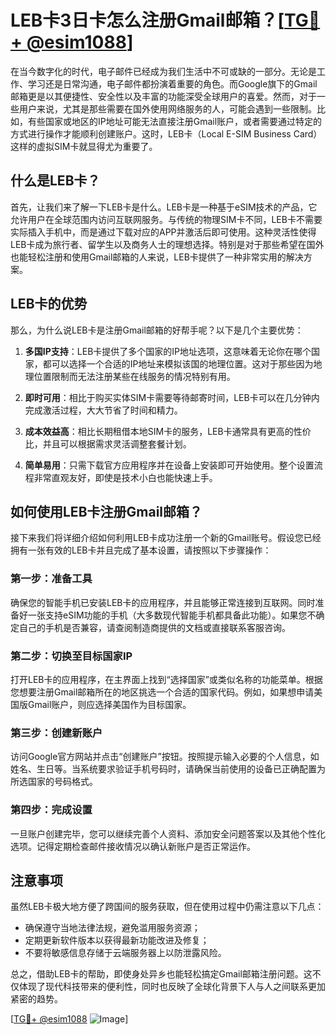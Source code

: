 # LEB卡3日卡怎么注册Gmail邮箱？[[TG💪+ @esim1088](https://t.me/s/esim1088)]

在当今数字化的时代，电子邮件已经成为我们生活中不可或缺的一部分。无论是工作、学习还是日常沟通，电子邮件都扮演着重要的角色。而Google旗下的Gmail邮箱更是以其便捷性、安全性以及丰富的功能深受全球用户的喜爱。然而，对于一些用户来说，尤其是那些需要在国外使用网络服务的人，可能会遇到一些限制。比如，有些国家或地区的IP地址可能无法直接注册Gmail账户，或者需要通过特定的方式进行操作才能顺利创建账户。这时，LEB卡（Local E-SIM Business Card）这样的虚拟SIM卡就显得尤为重要了。

## 什么是LEB卡？

首先，让我们来了解一下LEB卡是什么。LEB卡是一种基于eSIM技术的产品，它允许用户在全球范围内访问互联网服务。与传统的物理SIM卡不同，LEB卡不需要实际插入手机中，而是通过下载对应的APP并激活后即可使用。这种灵活性使得LEB卡成为旅行者、留学生以及商务人士的理想选择。特别是对于那些希望在国外也能轻松注册和使用Gmail邮箱的人来说，LEB卡提供了一种非常实用的解决方案。

## LEB卡的优势

那么，为什么说LEB卡是注册Gmail邮箱的好帮手呢？以下是几个主要优势：

1. **多国IP支持**：LEB卡提供了多个国家的IP地址选项，这意味着无论你在哪个国家，都可以选择一个合适的IP地址来模拟该国的地理位置。这对于那些因为地理位置限制而无法注册某些在线服务的情况特别有用。
   
2. **即时可用**：相比于购买实体SIM卡需要等待邮寄时间，LEB卡可以在几分钟内完成激活过程，大大节省了时间和精力。

3. **成本效益高**：相比长期租借本地SIM卡的服务，LEB卡通常具有更高的性价比，并且可以根据需求灵活调整套餐计划。

4. **简单易用**：只需下载官方应用程序并在设备上安装即可开始使用。整个设置流程非常直观友好，即使是技术小白也能快速上手。

## 如何使用LEB卡注册Gmail邮箱？

接下来我们将详细介绍如何利用LEB卡成功注册一个新的Gmail账号。假设您已经拥有一张有效的LEB卡并且完成了基本设置，请按照以下步骤操作：

### 第一步：准备工具
确保您的智能手机已安装LEB卡的应用程序，并且能够正常连接到互联网。同时准备好一张支持eSIM功能的手机（大多数现代智能手机都具备此功能）。如果您不确定自己的手机是否兼容，请查阅制造商提供的文档或直接联系客服咨询。

### 第二步：切换至目标国家IP
打开LEB卡的应用程序，在主界面上找到“选择国家”或类似名称的功能菜单。根据您想要注册Gmail邮箱所在的地区挑选一个合适的国家代码。例如，如果想申请美国版Gmail账户，则应选择美国作为目标国家。

### 第三步：创建新账户
访问Google官方网站并点击“创建账户”按钮。按照提示输入必要的个人信息，如姓名、生日等。当系统要求验证手机号码时，请确保当前使用的设备已正确配置为所选国家的号码格式。

### 第四步：完成设置
一旦账户创建完毕，您可以继续完善个人资料、添加安全问题答案以及其他个性化选项。记得定期检查邮件接收情况以确认新账户是否正常运作。

## 注意事项

虽然LEB卡极大地方便了跨国间的服务获取，但在使用过程中仍需注意以下几点：

- 确保遵守当地法律法规，避免滥用服务资源；
- 定期更新软件版本以获得最新功能改进及修复；
- 不要将敏感信息存储于云端服务器上以防泄露风险。

总之，借助LEB卡的帮助，即使身处异乡也能轻松搞定Gmail邮箱注册问题。这不仅体现了现代科技带来的便利性，同时也反映了全球化背景下人与人之间联系更加紧密的趋势。

[[TG💪+ @esim1088](https://t.me/s/esim1088) ![Image](https://i.postimg.cc/4NQfJmqS/Snipaste-2025-05-13-00-14-12.png)]